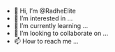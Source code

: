 - 👋 Hi, I’m @RadheElite
- 👀 I’m interested in ...
- 🌱 I’m currently learning ...
- 💞️ I’m looking to collaborate on ...
- 📫 How to reach me ...

<!---
RadheElite/RadheElite is a ✨ special ✨ repository because its `README.md` (this file) appears on your GitHub profile.
You can click the Preview link to take a look at your changes.
--->
